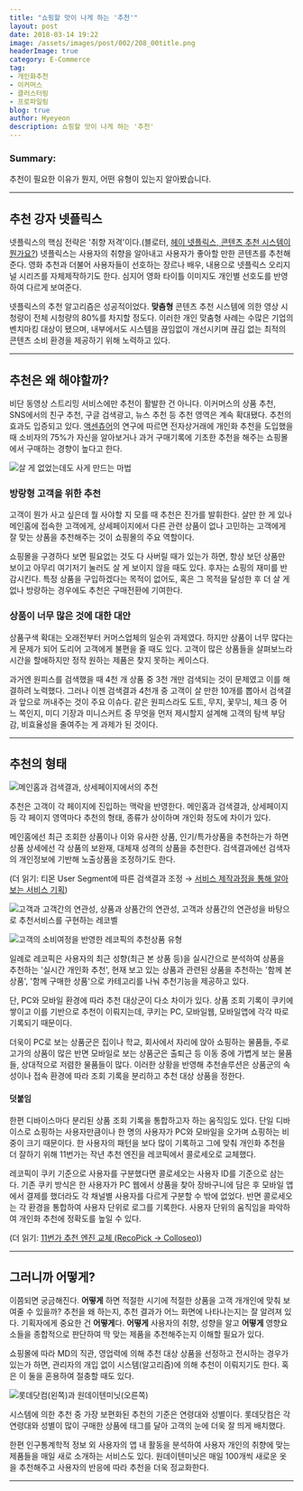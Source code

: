 ```yaml
---
title: "쇼핑할 맛이 나게 하는 '추천'"
layout: post
date: 2018-03-14 19:22
image: /assets/images/post/002/208_00title.png
headerImage: true
category: E-Commerce
tag:
- 개인화추천
- 이커머스
- 클러스터링
- 프로파일링
blog: true
author: Hyeyeon
description: 쇼핑할 맛이 나게 하는 '추천'
---
```


### Summary:

추천이 필요한 이유가 뭔지, 어떤 유형이 있는지 알아봤습니다.

---

## 추천 강자 넷플릭스

넷플릭스의 핵심 전략은 '취향 저격'이다.(블로터, [헤이 넷플릭스, 콘텐츠 추천 시스템이 뭔가요?](http://www.bloter.net/archives/301216)) 넷플릭스는 사용자의 취향을 알아내고 사용자가 좋아할 만한 콘텐츠를 추천해준다. 영화 추천과 더불어 사용자들이 선호하는 장르나 배우, 내용으로 넷플릭스 오리지널 시리즈를 자체제작하기도 한다. 심지어 영화 타이틀 이미지도 개인별 선호도를 반영하여 다르게 보여준다.

넷플릭스의 추천 알고리즘은 성공적이었다. **맞춤형** 콘텐츠 추천 시스템에 의한 영상 시청량이 전체 시청량의 80%를 차지할 정도다. 이러한 개인 맞춤형 사례는 수많은 기업의 벤치마킹 대상이 됐으며, 내부에서도 시스템을 끊임없이 개선시키며 끊김 없는 최적의 콘텐츠 소비 환경을 제공하기 위해 노력하고 있다.

---

## 추천은 왜 해야할까?

비단 동영상 스트리밍 서비스에만 추천이 활발한 건 아니다. 이커머스의 상품 추천, SNS에서의 친구 추천, 구글 검색광고, 뉴스 추천 등 추천 영역은 계속 확대됐다. 추천의 효과도 입증되고 있다. [액센츄어](https://newsroom.accenture.com/news/consumers-welcome-personalized-offerings-but-businesses-are-struggling-to-deliver-finds-accenture-interactive-personalization-research.htm)의 연구에 따르면 전자상거래에 개인화 추천을 도입했을 때 소비자의 75%가 자신을 알아보거나 과거 구매기록에 기초한 추천을 해주는 쇼핑몰에서 구매하는 경향이 높다고 한다.

![살 게 없었는데도 사게 만드는 마법](https://newsroom.accenture.com//content/1101/images/Personalization%20Survey%20Graph%201.jpg)

### 방랑형 고객을 위한 추천

고객이 뭔가 사고 싶은데 뭘 사야할 지 모를 때 추천은 진가를 발휘한다. 살만 한 게 있나 메인홈에 접속한 고객에게, 상세페이지에서 다른 관련 상품이 없나 고민하는 고객에게 잘 맞는 상품을 추천해주는 것이 쇼핑몰의 주요 역할이다.

쇼핑몰을 구경하다 보면 필요없는 것도 다 사버릴 때가 있는가 하면, 항상 보던 상품만 보이고 아무리 여기저기 눌러도 살 게 보이지 않을 때도 있다. 후자는 쇼핑의 재미를 반감시킨다. 특정 상품을 구입하겠다는 목적이 없어도, 혹은 그 목적을 달성한 후 더 살 게 없나 방랑하는 경우에도 추천은 구매전환에 기여한다.

### 상품이 너무 많은 것에 대한 대안

상품구색 확대는 오래전부터 커머스업체의 일순위 과제였다. 하지만 상품이 너무 많다는 게 문제가 되어 도리어 고객에게 불편을 줄 때도 있다. 고객이 많은 상품들을 살펴보느라 시간을 할애하지만 정작 원하는 제품은 찾지 못하는 케이스다.

과거엔 원피스를 검색했을 때 4천 개 상품 중 3천 개만 검색되는 것이 문제였고 이를 해결하려 노력했다. 그러나 이젠 검색결과 4천개 중 고객이 살 만한 10개를 뽑아서 검색결과 앞으로 꺼내주는 것이 주요 이슈다. 같은 원피스라도 도트, 무지, 꽃무늬, 체크 중 어느 쪽인지, 미디 기장과 미니스커트 중 무엇을 먼저 제시할지 설계해 고객의 탐색 부담감, 비효율성을 줄여주는 게 과제가 된 것이다.

---

## 추천의 형태

![메인홈과 검색결과, 상세페이지에서의 추천](/assets/images/post/002/208_01.png)

추천은 고객이 각 페이지에 진입하는 맥락을 반영한다. 메인홈과 검색결과, 상세페이지 등 각 페이지 영역마다 추천의 형태, 종류가 상이하며 개인화 정도에 차이가 있다.

메인홈에선 최근 조회한 상품이나 이와 유사한 상품, 인기/특가상품을 추천하는가 하면 상품 상세에선 각 상품의 보완재, 대체재 성격의 상품을 추천한다. 검색결과에선 검색자의 개인정보에 기반해 노출상품을 조정하기도 한다.

(더 읽기: 티몬 User Segment에 따른 검색결과 조정 → [서비스 제작과정을 통해 알아보는 서비스 기획](https://imyeonn.github.io/blog/%EA%B8%B0%ED%9A%8D/136/))

![고객과 고객간의 연관성, 상품과 상품간의 연관성, 고객과 상품간의 연관성을 바탕으로 추천서비스를 구현하는 레코벨](/assets/images/post/002/208_02.png)

![고객의 소비여정을 반영한 레코픽의 추천상품 유형](/assets/images/post/002/208_03.png)

일례로 레코픽은 사용자의 최근 성향(최근 본 상품 등)을 실시간으로 분석하여 상품을 추천하는 '실시간 개인화 추천', 현재 보고 있는 상품과 관련된 상품을 추천하는 '함께 본 상품', '함께 구매한 상품'으로 카테고리를 나눠 추천기능을 제공하고 있다.

단, PC와 모바일 환경에 따라 추천 대상군이 다소 차이가 있다. 상품 조회 기록이 쿠키에 쌓이고 이를 기반으로 추천이 이뤄지는데, 쿠키는 PC, 모바일웹, 모바일앱에 각각 따로 기록되기 때문이다.

더욱이 PC로 보는 상품군은 집이나 학교, 회사에서 자리에 앉아 쇼핑하는 물품들, 주로 고가의 상품이 많은 반면 모바일로 보는 상품군은 출퇴근 등 이동 중에 가볍게 보는 물품들, 상대적으로 저렴한 물품들이 많다. 이러한 상황을 반영해 추천솔루션은 상품군의 속성이나 접속 환경에 따라 조회 기록을 분리하고 추천 대상 상품을 정한다.

#### 덧붙임

한편 디바이스마다 분리된 상품 조회 기록을 통합하고자 하는 움직임도 있다. 단일 디바이스로 쇼핑하는 사용자만큼이나 한 명의 사용자가 PC와 모바일을 오가며 쇼핑하는 비중이 크기 때문이다. 한 사용자의 패턴을 보다 많이 기록하고 그에 맞춰 개인화 추천을 더 잘하기 위해 11번가는 작년 추천 엔진을 레코픽에서 콜로세오로 교체했다.

레코픽이 쿠키 기준으로 사용자를 구분했다면 콜로세오는 사용자 ID를 기준으로 삼는다. 기존 쿠키 방식은 한 사용자가 PC 웹에서 상품을 찾아 장바구니에 담은 후 모바일 앱에서 결제를 했더라도 각 채널별 사용자를 다르게 구분할 수 밖에 없었다. 반면 콜로세오는 각 환경을 통합하여 사용자 단위로 로그를 기록한다. 사용자 단위의 움직임을 파악하여 개인화 추천에 정확도를 높일 수 있다.

(더 읽기: [11번가 추천 엔진 교체 (RecoPick -> Colloseo)](https://readme.skplanet.com/?p=13507))

---

## 그러니까 어떻게?

이쯤되면 궁금해진다. **어떻게** 하면 적절한 시기에 적절한 상품을 고객 개개인에 맞춰 보여줄 수 있을까? 추천을 왜 하는지, 추천 결과가 어느 화면에 나타나는지는 잘 알려져 있다. 기획자에게 중요한 건 **어떻게**다. **어떻게** 사용자의 취향, 성향을 알고 **어떻게** 영향요소들을 종합적으로 판단하여 딱 맞는 제품을 추천해주는지 이해할 필요가 있다.

쇼핑몰에 따라 MD의 직관, 영업력에 의해 추천 대상 상품을 선정하고 전시하는 경우가 있는가 하면, 관리자의 개입 없이 시스템(알고리즘)에 의해 추천이 이뤄지기도 한다. 혹은 이 둘을 혼용하여 절충할 때도 있다.

![롯데닷컴(왼쪽)과 원데이텐미닛(오른쪽)](/assets/images/post/002/208_04.png)

시스템에 의한 추천 중 가장 보편화된 추천의 기준은 연령대와 성별이다. 롯데닷컴은 각 연령대와 성별이 많이 구매한 상품에 태그를 달아 고객의 눈에 더욱 잘 띄게 배치했다.

한편 인구통계학적 정보 외 사용자의 앱 내 활동을 분석하여 사용자 개인의 취향에 맞는 제품들을 매일 새로 소개하는 서비스도 있다. 원데이텐미닛은 매일 100개씩 새로운 옷을 추천해주고 사용자의 반응에 따라 추천을 더욱 정교화한다.

---
